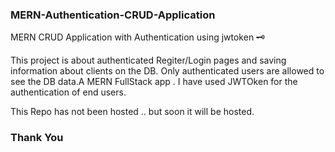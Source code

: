 ### MERN-Authentication-CRUD-Application

MERN CRUD Application with Authentication using jwtoken :old_key:

This project is about authenticated Regiter/Login pages and saving information about clients on the DB. Only authenticated users are allowed to see the DB data.A MERN FullStack app
. I have used JWTOken for the authentication of end users.


This Repo has not been hosted .. but soon it will be hosted.

### Thank You

